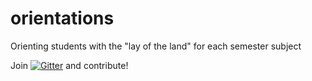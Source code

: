 # orientations
Orienting students with the "lay of the land" for each semester subject

Join [![Gitter](https://img.shields.io/gitter/room/nwjs/nw.js.svg)](https://gitter.im/kgashok/orientations) and contribute! 
